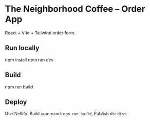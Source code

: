 # The Neighborhood Coffee – Order App

React + Vite + Tailwind order form.

## Run locally
npm install
npm run dev

## Build
npm run build

## Deploy
Use Netlify. Build command: `npm run build`, Publish dir: `dist`.
